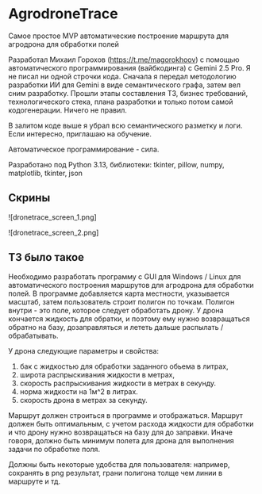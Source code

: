 # AgrodroneTrace
Самое простое MVP автоматические построение маршрута для агродрона для обработки полей

Разработал Михаил Горохов (https://t.me/magorokhoov) с помощью автоматического программирования (вайбкодинга) с Gemini 2.5 Pro. Я не писал ни одной строчки кода. Сначала я передал методологию разработки ИИ для Gemini в виде семантического графа, затем вел сним разработку. Прошли этапы составления ТЗ, бизнес требований, технологического стека, плана разработки и только потом самой кодогенерации. Ничего не правил.

В залитом коде выше я убрал всю семантического разметку и логи. Если интересно, приглашаю на обучение.

Автоматическое программирование - сила.

Разработано под Python 3.13, библиотеки: tkinter, pillow, numpy, matplotlib, tkinter, json

## Скрины

![dronetrace_screen_1.png]

![dronetrace_screen_2.png]


## ТЗ было такое

Необходимо разработать программу с GUI для Windows / Linux для автоматического построения маршрутов для агродрона для обработки полей.
В программе добавляется карта местности, указывается масштаб, затем пользователь строит полигон по точкам. Полигон внутри - это поле, которое следует обработать дрону. У дрона кончается жидкость для обратки, и поэтому ему нужно возвращаться обратно на базу, дозаправляться и лететь дальше распылать / обрабатывать.

У дрона следующие параметры и свойства:
1. бак с жидкостью для обработки заданного обьема в литрах,
2. широта распрыскивания жидкости в метрах,
3. скорость распрыскивания жидкости в метрах в секунду.
4. норма жидкости на 1м^2 в литрах.
5. скорость дрона в метрах за секунду.

Маршрут должен строиться в программе и отображаться. Маршрут должен быть оптимальным, с учетом расхода жидкости для обработки и что дрону нужно возвращаться на базу для до заправки. Иначе говоря, должно быть минимум полета для дрона для выполнения задачи по обработке поля.

Должны быть некоторые удобства для пользователя: например, сохранять в png результат, грани полигона толще чем линии в маршруте и тд.
